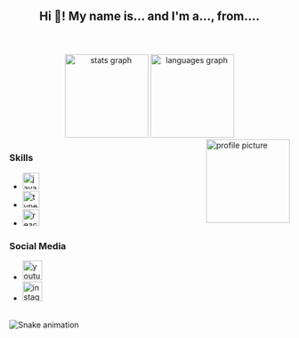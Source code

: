 <!-- Header section -->
<header align="left">
  <h2>Hi 👋! My name is... and I'm a..., from....</h2>
</header>

<!-- Stats section -->
<section align="center">
  <img src="https://github-readme-stats.vercel.app/api?username=maurodesouza&hide_title=false&hide_rank=false&show_icons=true&include_all_commits=true&count_private=true&disable_animations=false&theme=dracula&locale=en&hide_border=false" height="150" alt="stats graph" />
  <img src="https://github-readme-stats.vercel.app/api/top-langs?username=maurodesouza&locale=en&hide_title=false&layout=compact&card_width=320&langs_count=5&theme=dracula&hide_border=false" height="150" alt="languages graph" />
</section>

<!-- Profile picture section -->
<img align="right" height="150" src="https://i.imgflip.com/65efzo.gif" alt="profile picture" />

<!-- Skills section -->
<section align="left">
  <h3>Skills</h3>
  <ul>
    <li>
      <img src="https://cdn.jsdelivr.net/gh/devicons/devicon/icons/javascript/javascript-original.svg" height="30" alt="javascript logo" />
    </li>
    <li>
      <img src="https://cdn.jsdelivr.net/gh/devicons/devicon/icons/typescript/typescript-original.svg" height="30" alt="typescript logo" />
    </li>
    <li>
      <img src="https://cdn.jsdelivr.net/gh/devicons/devicon/icons/react/react-original.svg" height="30" alt="react logo" />
    </li>
    <!-- Add more skills here -->
  </ul>
</section>

<!-- Social media section -->
<section align="left">
  <h3>Social Media</h3>
  <ul>
    <li>
      <img src="https://img.shields.io/static/v1?message=Youtube&logo=youtube&label=&color=FF0000&logoColor=white&labelColor=&style=for-the-badge" height="35" alt="youtube logo" />
    </li>
    <li>
      <img src="https://img.shields.io/static/v1?message=Instagram&logo=instagram&label=&color=E4405F&logoColor=white&labelColor=&style=for-the-badge" height="35" alt="instagram logo" />
    </li>
    <!-- Add more social media links here -->
  </ul>
</section>

<!-- Snake animation section -->
<br clear="both">
<img src="https://raw.githubusercontent.com/maurodesouza/maurodesouza/output/snake.svg" alt="Snake animation" />

<!-- Add new skills and technologies here -->
<!-- ASP.NET, AWS, MySQL, Jest -->
